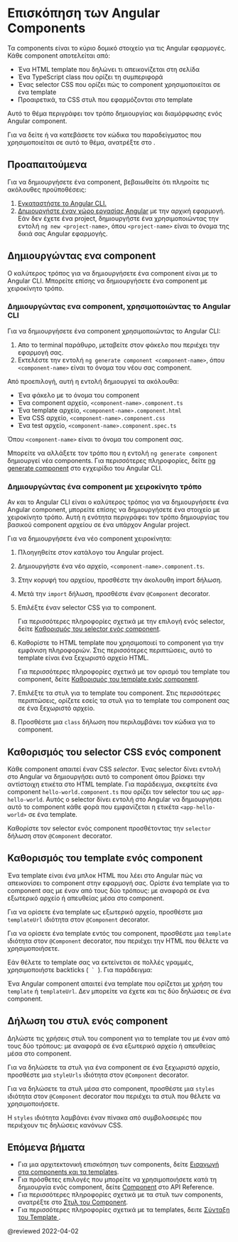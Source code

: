 # Επισκόπηση των Angular Components

Τα components είναι το κύριο δομικό στοιχείο για τις Angular εφαρμογές. Κάθε component αποτελείται από:

* Ένα HTML template που δηλώνει τι απεικονίζεται στη σελίδα
* Ένα TypeScript class που ορίζει τη συμπεριφορά
* Ένας selector CSS που ορίζει πώς το component χρησιμοποιείται σε ένα template
* Προαιρετικά, τα CSS στυλ που εφαρμόζονται στο template

Αυτό το θέμα περιγράφει τον τρόπο δημιουργίας και διαμόρφωσης ενός Angular component.

<div class="alert is-helpful">

Για να δείτε ή να κατεβάσετε τον κώδικα του παραδείγματος που χρησιμοποιείται σε αυτό το θέμα, ανατρέξτε στο <live-example></live-example>.

</div>

## Προαπαιτούμενα

Για να δημιουργήσετε ένα component, βεβαιωθείτε ότι πληροίτε τις ακόλουθες προϋποθέσεις:

1. [Εγκαταστήστε το Angular CLI.](guide/setup-local#εγκαταστήστε-το-angular-cli)
2. [Δημιουργήστε έναν χώρο εργασίας Angular](guide/setup-local#δημιουργήστε-έναν-χώρο-εργασίας-και-μια-αρχική-εφαρμογή) με την αρχική εφαρμογή.
   Εάν δεν έχετε ένα project, δημιουργήστε ένα χρησιμοποιώντας την εντολή  `ng new <project-name>`, όπου `<project-name>` είναι το όνομα της δικιά σας Angular εφαρμογής.

## Δημιουργώντας ενα component

Ο καλύτερος τρόπος για να δημιουργήσετε ένα component είναι με το Angular CLI. Μπορείτε επίσης να δημιουργήσετε ένα component με χειροκίνητο τρόπο.

### Δημιουργώντας ενα component, χρησιμοποιώντας το Angular CLI

Για να δημιουργήσετε ένα component χρησιμοποιώντας το Angular CLI:

1. Απο το terminal παράθυρο, μεταβείτε στον φάκελο που περιέχει την εφαρμογή σας.
2. Εκτελέστε την εντολή `ng generate component <component-name>`, όπου `<component-name>` είναι το όνομα του νέου σας component.

Από προεπιλογή, αυτή η εντολή δημιουργεί τα ακόλουθα:

* Ένα φάκελο με το όνομα του component
* Ένα component αρχείο, `<component-name>.component.ts`
* Ένα template αρχείο, `<component-name>.component.html`
* Ένα CSS αρχείο, `<component-name>.component.css`
* Ένα test αρχείο, `<component-name>.component.spec.ts`

Όπου `<component-name>` είναι το όνομα του component σας.

<div class="alert is-helpful">

Μπορείτε να αλλάξετε τον τρόπο που η εντολή `ng generate component` δημιουργεί νέα components.
Για περισσότερες πληροφορίες, δείτε [ng generate component](cli/generate#component-command) στο εγχειρίδιο του Angular CLI.

</div>

### Δημιουργώντας ένα component με χειροκίνητο τρόπο

Αν και το Angular CLI είναι ο καλύτερος τρόπος για να δημιουργήσετε ένα Angular component, μπορείτε επίσης να δημιουργήσετε ένα στοιχείο με χειροκίνητο τρόπο.
Αυτή η ενότητα περιγράφει τον τρόπο δημιουργίας του βασικού component αρχείου σε ένα υπάρχον Angular project.

Για να δημιουργήσετε ένα νέο component χειροκίνητα:

1. Πλοηγηθείτε στον κατάλογο του Angular project.
2. Δημιουργήστε ένα νέο αρχείο, `<component-name>.component.ts`.
3. Στην κορυφή του αρχείου, προσθέστε την άκολουθη import δήλωση.

   <code-example
        path="component-overview/src/app/component-overview/component-overview.component.ts"
        region="import">
   </code-example>

4. Μετά την `import` δήλωση, προσθέστε έναν `@Component` decorator.

   <code-example
        path="component-overview/src/app/component-overview/component-overview.component.ts"
        region="decorator-skeleton">
   </code-example>

5. Επιλέξτε έναν selector CSS για το component.

   <code-example
        path="component-overview/src/app/component-overview/component-overview.component.ts"
        region="selector">
   </code-example>

   Για περισσότερες πληροφορίες σχετικά με την επιλογή ενός selector, δείτε [Καθορισμός του selector ενός component](#specifying-a-components-css-selector).
   

6. Καθορίστε το HTML template που χρησιμοποιεί το component για την εμφάνιση πληροφοριών.
   Στις περισσότερες περιπτώσεις, αυτό το template είναι ένα ξεχωριστό αρχείο HTML.
   
   <code-example
        path="component-overview/src/app/component-overview/component-overview.component.ts"
        region="templateUrl">
   </code-example>

   Για περισσότερες πληροφορίες σχετικά με τον ορισμό του template του component, δείτε [Καθορισμός του template ενός component](#defining-a-components-template).

7. Επιλέξτε τα στυλ για το template του component.
   Στις περισσότερες περιπτώσεις, ορίζετε εσείς τα στυλ για το template του component σας σε ένα ξεχωριστό αρχείο.

   <code-example
        path="component-overview/src/app/component-overview/component-overview.component.ts"
        region="decorator">
   </code-example>

8.  Προσθέστε μια `class` δήλωση που περιλαμβάνει τον κώδικα για το component.

   <code-example
        path="component-overview/src/app/component-overview/component-overview.component.ts"
        region="class">
   </code-example>

## Καθορισμός του selector CSS ενός component

Κάθε component απαιτεί έναν CSS _selector_. Ένας selector δίνει εντολή στο Angular να δημιουργήσει αυτό το component όπου βρίσκει την αντίστοιχη ετικέτα στο HTML template. Για παράδειγμα, σκεφτείτε ένα component `hello-world.component.ts` που ορίζει τον selector του ως `app-hello-world`. Αυτός ο selector δίνει εντολή στο Angular να δημιουργήσει αυτό το component κάθε φορά που εμφανίζεται η ετικέτα `<app-hello-world>` σε ένα template.

Καθορίστε τον selector ενός component προσθέτοντας την `selector` δήλωση στον `@Component` decorator.

<code-example
    path="component-overview/src/app/component-overview/component-overview.component.ts"
    region="selector">
</code-example>

## Καθορισμός του template ενός component

Ένα template είναι ένα μπλοκ HTML που λέει στο Angular πώς να απεικονίσει το component στην εφαρμογή σας.
Ορίστε ένα template για το component σας με έναν από τους δύο τρόπους: με αναφορά σε ένα εξωτερικό αρχείο ή απευθείας μέσα στο component.

Για να ορίσετε ένα template ως εξωτερικό αρχείο, προσθέστε μια `templateUrl` ιδιότητα στον `@Component` decorator.

<code-example
    path="component-overview/src/app/component-overview/component-overview.component.ts"
    region="templateUrl">
</code-example>

Για να ορίσετε ένα template εντός του component, προσθέστε μια `template` ιδιότητα στον `@Component` decorator, που περιέχει την HTML που θέλετε να χρησιμοποιήσετε.

<code-example
    path="component-overview/src/app/component-overview/component-overview.component.1.ts"
    region="template">
</code-example>

Εάν θέλετε το template σας να εκτείνεται σε πολλές γραμμές, χρησιμοποιήστε backticks (<code> ` </code>).
Για παράδειγμα:

<code-example
    path="component-overview/src/app/component-overview/component-overview.component.2.ts"
    region="templatebacktick">
</code-example>

<div class="alert is-helpful">

Ένα Angular component απαιτεί ένα template που ορίζεται με χρήση του `template` ή `templateUrl`. Δεν μπορείτε να έχετε και τις δύο δηλώσεις σε ένα component.

</div>

## Δήλωση του στυλ ενός component

Δηλώστε τις χρήσεις στυλ του component για το template του με έναν από τους δύο τρόπους: με αναφορά σε ένα εξωτερικό αρχείο ή απευθείας μέσα στο component.

Για να δηλώσετε τα στυλ για ένα component σε ένα ξεχωριστό αρχείο, προσθέστε μια `styleUrls` ιδιότητα στον `@Component` decorator.

<code-example
    path="component-overview/src/app/component-overview/component-overview.component.ts"
    region="decorator">
</code-example>

Για να δηλώσετε τα στυλ μέσα στο component, προσθέστε μια `styles` ιδιότητα στον `@Component` decorator που περιέχει τα στυλ που θέλετε να χρησιμοποιήσετε.

<code-example
    path="component-overview/src/app/component-overview/component-overview.component.3.ts"
    region="styles">
</code-example>

Η `styles` ιδιότητα λαμβάνει έναν πίνακα από συμβολοσειρές που περιέχουν τις δηλώσεις κανόνων CSS.


## Επόμενα βήματα

* Για μια αρχιτεκτονική επισκόπηση των components, δείτε [Εισαγωγή στα components και τα templates](guide/architecture-components).
* Για πρόσθετες επιλογές που μπορείτε να χρησιμοποιήσετε κατά τη δημιουργία ενός component, δείτε [Component](api/core/Component) στο API Reference.
* Για περισσότερες πληροφορίες σχετικά με τα στυλ των components, ανατρέξτε στο [Στυλ του Component](guide/component-styles).
* Για περισσότερες πληροφορίες σχετικά με τα templates, δειτε [Σύνταξη του Template ](guide/template-syntax).

@reviewed 2022-04-02
